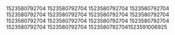 1523580792704
1523580792704
1523580792704
1523580792704
1523580792704
1523580792704
1523580792704
1523580792704
1523580792704
1523580792704
1523580792704
1523580792704
1523580792704
1523580792704
15235807927041523591006925